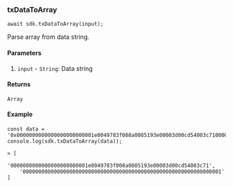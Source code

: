 ### txDataToArray

```
await sdk.txDataToArray(input);
```

Parse array from data string.

#### Parameters
1. `input` - `String`: Data string

#### Returns

`Array`

#### Example

```
const data = '0x0000000000000000000000001e0049783f008a0085193e00003d00cd54003c710000000000000000000000000000000000000000000000000000000000000001'
console.log(sdk.txDataToArray(data));

> [
    '0000000000000000000000001e0049783f008a0085193e00003d00cd54003c71',
    '0000000000000000000000000000000000000000000000000000000000000001'
]
```